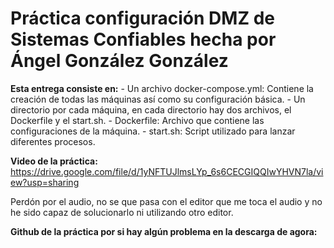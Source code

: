 # Práctica configuración DMZ de Sistemas Confiables hecha por Ángel González González


**Esta entrega consiste en:**
	- Un archivo docker-compose.yml: Contiene la creación de todas las máquinas así como su configuración básica.
	- Un directorio por cada máquina, en cada directorio hay dos archivos, el Dockerfile y el start.sh.
	- Dockerfile: Archivo que contiene las configuraciones de la máquina.
	- start.sh: Script utilizado para lanzar diferentes procesos.

**Video de la práctica:**
https://drive.google.com/file/d/1yNFTUJlmsLYp_6s6CECGIQQIwYHVN7la/view?usp=sharing

Perdón por el audio, no se que pasa con el editor que me toca el audio y no he sido capaz de solucionarlo ni utilizando otro editor.

**Github de la práctica por si hay algún problema en la descarga de agora:**


